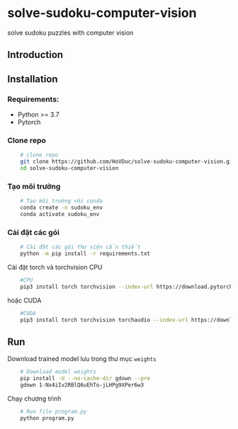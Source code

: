 # solve-sudoku-computer-vision
solve sudoku puzzles with computer vision
## Introduction 

## Installation

### Requirements:
- Python >= 3.7
- Pytorch 

### Clone repo
```bash
    # clone repo
    git clone https://github.com/HoVDuc/solve-sudoku-computer-vision.git
    cd solve-sudoku-computer-vision
```

### Tạo môi trường
```bash
    # Tạo môi trường với conda
    conda create -n sudoku_env
    conda activate sudoku_env
```

### Cài đặt các gói
```bash
    # Cài đặt các gói thư viện cần thiết
    python -m pip install -r requirements.txt
```
Cài đặt torch và torchvision CPU
```bash
    #CPU
    pip3 install torch torchvision --index-url https://download.pytorch.org/whl/cpu
```
hoặc CUDA
```bash
    #CUDA
    pip3 install torch torchvision torchaudio --index-url https://download.pytorch.org/whl/cu116
```

## Run

Download trained model lưu trong thư mục `weights`
```bash
    # Download model weights
    pip install -U --no-cache-dir gdown --pre
    gdown 1-Nx4iIv2RBlQ6uEhTo-jLHPg9XPer6w3
```

Chạy chương trình
```bash
    # Run file program.py
    python program.py
```
